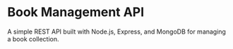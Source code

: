 # Book Management API

A simple REST API built with Node.js, Express, and MongoDB for managing a book collection.

